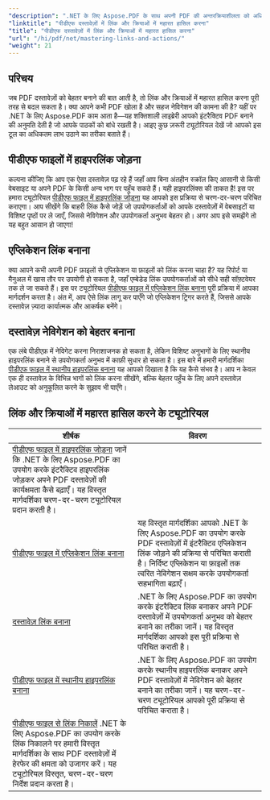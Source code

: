 ```yaml
---
"description": ".NET के लिए Aspose.PDF के साथ अपनी PDF की अन्तरक्रियाशीलता को अधिकतम करें। हमारे चरण-दर-चरण ट्यूटोरियल्स की मदद से हाइपरलिंक जोड़ने और नेविगेशन को बेहतर बनाने का तरीका जानें।"
"linktitle": "पीडीएफ दस्तावेज़ों में लिंक और क्रियाओं में महारत हासिल करना"
"title": "पीडीएफ दस्तावेज़ों में लिंक और क्रियाओं में महारत हासिल करना"
"url": "/hi/pdf/net/mastering-links-and-actions/"
"weight": 21
---
```


## परिचय

जब PDF दस्तावेज़ों को बेहतर बनाने की बात आती है, तो लिंक और क्रियाओं में महारत हासिल करना पूरी तरह से बदल सकता है। क्या आपने कभी PDF खोला है और सहज नेविगेशन की कामना की है? यहीं पर .NET के लिए Aspose.PDF काम आता है—यह शक्तिशाली लाइब्रेरी आपको इंटरैक्टिव PDF बनाने की अनुमति देती है जो आपके पाठकों को बांधे रखती है। आइए कुछ ज़रूरी ट्यूटोरियल देखें जो आपको इस टूल का अधिकतम लाभ उठाने का तरीका बताते हैं।

## पीडीएफ फाइलों में हाइपरलिंक जोड़ना
कल्पना कीजिए कि आप एक ऐसा दस्तावेज़ पढ़ रहे हैं जहाँ आप बिना अंतहीन स्क्रॉल किए आसानी से किसी वेबसाइट या अपने PDF के किसी अन्य भाग पर पहुँच सकते हैं। यही हाइपरलिंक्स की ताकत है! इस पर हमारा ट्यूटोरियल [पीडीएफ फाइल में हाइपरलिंक जोड़ना](./adding-hyperlink/) यह आपको इस प्रक्रिया से चरण-दर-चरण परिचित कराएगा। आप सीखेंगे कि बाहरी लिंक कैसे जोड़ें जो उपयोगकर्ताओं को आपके दस्तावेज़ों में वेबसाइटों या विशिष्ट पृष्ठों पर ले जाएँ, जिससे नेविगेशन और उपयोगकर्ता अनुभव बेहतर हो। अगर आप इसे समझेंगे तो यह बहुत आसान हो जाएगा!

## एप्लिकेशन लिंक बनाना
क्या आपने कभी अपनी PDF फ़ाइलों से एप्लिकेशन या फ़ाइलों को लिंक करना चाहा है? यह रिपोर्ट या मैनुअल में खास तौर पर उपयोगी हो सकता है, जहाँ एम्बेडेड लिंक उपयोगकर्ताओं को सीधे सही सॉफ़्टवेयर तक ले जा सकते हैं। इस पर ट्यूटोरियल [पीडीएफ फाइल में एप्लिकेशन लिंक बनाना](./creating-application-link/) पूरी प्रक्रिया में आपका मार्गदर्शन करता है। अंत में, आप ऐसे लिंक लागू कर पाएँगे जो एप्लिकेशन ट्रिगर करते हैं, जिससे आपके दस्तावेज़ ज़्यादा कार्यात्मक और आकर्षक बनेंगे।

## दस्तावेज़ नेविगेशन को बेहतर बनाना
एक लंबे पीडीएफ़ में नेविगेट करना निराशाजनक हो सकता है, लेकिन विशिष्ट अनुभागों के लिए स्थानीय हाइपरलिंक बनाने से उपयोगकर्ता अनुभव में काफ़ी सुधार हो सकता है। इस बारे में हमारी मार्गदर्शिका [पीडीएफ फाइल में स्थानीय हाइपरलिंक बनाना](./creating-local-hyperlink/) यह आपको दिखाता है कि यह कैसे संभव है। आप न केवल एक ही दस्तावेज़ के विभिन्न भागों को लिंक करना सीखेंगे, बल्कि बेहतर पहुँच के लिए अपने दस्तावेज़ लेआउट को अनुकूलित करने के सुझाव भी पाएँगे।

## लिंक और क्रियाओं में महारत हासिल करने के ट्यूटोरियल
| शीर्षक | विवरण |
| --- | --- | 
| [पीडीएफ फाइल में हाइपरलिंक जोड़ना](./adding-hyperlink/) जानें कि .NET के लिए Aspose.PDF का उपयोग करके इंटरैक्टिव हाइपरलिंक जोड़कर अपने PDF दस्तावेज़ों की कार्यक्षमता कैसे बढ़ाएँ। यह विस्तृत मार्गदर्शिका चरण-दर-चरण ट्यूटोरियल प्रदान करती है। |  
| [पीडीएफ फाइल में एप्लिकेशन लिंक बनाना](./creating-application-link/) | यह विस्तृत मार्गदर्शिका आपको .NET के लिए Aspose.PDF का उपयोग करके PDF दस्तावेज़ों में इंटरैक्टिव एप्लिकेशन लिंक जोड़ने की प्रक्रिया से परिचित कराती है। निर्दिष्ट एप्लिकेशन या फ़ाइलों तक त्वरित नेविगेशन सक्षम करके उपयोगकर्ता सहभागिता बढ़ाएँ। |  
| [दस्तावेज़ लिंक बनाना](./creating-document-link/) | .NET के लिए Aspose.PDF का उपयोग करके इंटरैक्टिव लिंक बनाकर अपने PDF दस्तावेज़ों में उपयोगकर्ता अनुभव को बेहतर बनाने का तरीका जानें। यह विस्तृत मार्गदर्शिका आपको इस पूरी प्रक्रिया से परिचित कराती है। |  
| [पीडीएफ फाइल में स्थानीय हाइपरलिंक बनाना](./creating-local-hyperlink/) | .NET के लिए Aspose.PDF का उपयोग करके स्थानीय हाइपरलिंक बनाकर अपने PDF दस्तावेज़ों में नेविगेशन को बेहतर बनाने का तरीका जानें। यह चरण-दर-चरण ट्यूटोरियल आपको पूरी प्रक्रिया से परिचित कराता है। |  
| [पीडीएफ फाइल से लिंक निकालें](./extract-links-from-pdf-file/) .NET के लिए Aspose.PDF का उपयोग करके लिंक निकालने पर हमारी विस्तृत मार्गदर्शिका के साथ PDF दस्तावेज़ों में हेरफेर की क्षमता को उजागर करें। यह ट्यूटोरियल विस्तृत, चरण-दर-चरण निर्देश प्रदान करता है। |